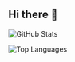 ## Hi there 👋

![GitHub Stats](https://github-readme-stats.vercel.app/api?username=ali-hamza-noor&show_icons=true&theme=radical)

![Top Languages](https://github-readme-stats.vercel.app/api/top-langs/?username=ali-hamza-noor&theme=radical)
